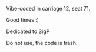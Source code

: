 Vibe-coded in carriage 12, seat 71.

Good times :)

Dedicated to SigP


Do not use, the code is trash.
